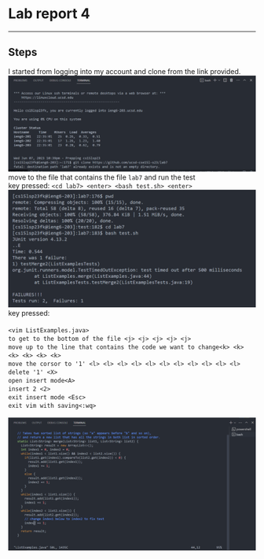 # Lab report 4

---
## Steps 

I started from logging into my account and clone from the link provided.
<br> 
![image](1686204180031.png)
<br> 
move to the file that contains the file `lab7` and run the test
<br> 
key pressed: `<cd lab7> <enter> <bash test.sh> <enter>`
<br> 
![image](1686204480575.png)
<br> 
key pressed: <br> 
<br> 
`<vim ListExamples.java>` \
`to get to the bottom of the file <j> <j> <j> <j> <j>` \
`move up to the line that contains the code we want to change<k> <k> <k> <k> <k> <k>` <br> 
`move the corsor to '1' <l> <l> <l> <l> <l> <l> <l> <l> <l> <l> <l>` <br> 
`delete '1' <X>` \
`open insert mode<A>` \
`insert 2 <2>` \
`exit insert mode <Esc>` \
`exit vim with saving<:wq>` 
<br>  
![image](1686205138080.png)
